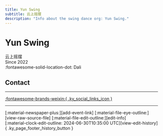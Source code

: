 ```yaml
---
title: Yun Swing
subtitle: 云上摇摆
description: "Info about the swing dance org: Yun Swing."
---
```


# Yun Swing

云上摇摆  
Since 2022  
:fontawesome-solid-location-dot: Dali  


## Contact


---

 [:fontawesome-brands-weixin:{ .ky_social_links_icon }](# "云上摇摆 Yun Swing")

---

<div class="ky_page_footer" markdown>
<div class="ky_page_footer_trailing" markdown="span">
[:material-newspaper-plus:][add-event-link]
[:material-file-eye-outline:][view-raw-source-file]
[:material-file-edit-outline:][edit-info]
</div>
<div class="ky_page_footer_leading" markdown="span">
[:material-clock-edit-outline: 2024-06-30T10:35:00 UTC][view-edit-history]{ .ky_page_footer_history_button }
</div>
</div>

[add-event-link]: https://github.com/swingdance/events/issues/new?assignees=&labels=add+event&projects=&template=02-add_entity.yml&title=%5Bzh_CN%5D%20Add%20Event%3A%20%3CName%3E&region=zh_CN&province=Yunnan&city=Dali&org_id=yun-swing "Add Event"
[view-raw-source-file]: https://github.com/swingdance/orgs/blob/main/zh_CN/yun-swing.json "View Raw Source File"
[edit-info]: https://github.com/swingdance/orgs/issues/new?assignees=&labels=update+org&projects=&template=03-update_entity.yml&title=%5Bzh_CN%5D%20Update%20Org%3A%20Yun%20Swing&region=zh_CN&id=yun-swing&name=Yun%20Swing "Edit Info"

[view-edit-history]: https://github.com/swingdance/orgs/commits/main/zh_CN/yun-swing.json "View Edit History"
